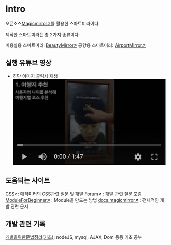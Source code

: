 # Intro

오픈소스[Magicmirror↗️](https://magicmirror.builders/)를 활용한 스마트미러이다.

제작한 스마트미러는 총 2가지 종류이다.

미용실용 스마트미러: [BeautyMirror↗️](https://github.com/ENTITYSmartMirror/BeautyMirror) 
공항용 스마트미러: [AirportMirror↗️](https://github.com/ENTITYSmartMirror/AirportMirror)

## 실행 유튜브 영상
- 하단 이미지 클릭시 재생   
[![스마트미러](./door.png)](https://youtu.be/DuVUfmSpNm8?t=0s) 



## 도움되는 사이트

[CSS↗️](https://forum.magicmirror.builders/category/8/custom-css): 매직미러의 CSS관련 질문 및 개발
[Forum↗️](https://forum.magicmirror.builders/category/6/development) : 개발 관련 질문 포럼
[ModuleForBeginner↗️](https://forum.magicmirror.builders/topic/8534/head-first-developing-mm-module-for-extreme-beginners) : Module을 만드는 방법
[docs.magicmirror↗️](https://docs.magicmirror.builders/) : 전체적인 개발 관련 문서



## 개발 관련 기록

[개발을위한문법정리(기초)](https://github.com/ChanYoung-dev/mirrorPlan): nodeJS, mysql, AJAX, Dom 등등 기초 공부


